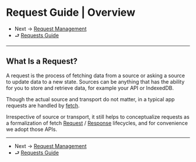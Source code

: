 # Request Guide | Overview

- Next → [Request Management](./1-request-management.md)
- ⮐ [Requests Guide](../index.md)

---

## What Is a Request?

A request is the process of fetching data from a source or asking a
 source to update data to a new state. Sources can be anything that
 has the ability for you to store and retrieve data, for example your
API or IndexedDB.

Though the actual source and transport do not matter, in a typical app requests are handled by [fetch](https://developer.mozilla.org/en-US/docs/Web/API/Fetch_API).

Irrespective of source or transport, it still helps to conceptualize requests as a formalization of fetch [Request](https://developer.mozilla.org/en-US/docs/Web/API/Request)
/ [Response](https://developer.mozilla.org/en-US/docs/Web/API/Response) 
lifecycles, and for convenience we adopt those APIs.

---

- Next → [Request Management](./1-request-management.md)
- ⮐ [Requests Guide](../index.md)
